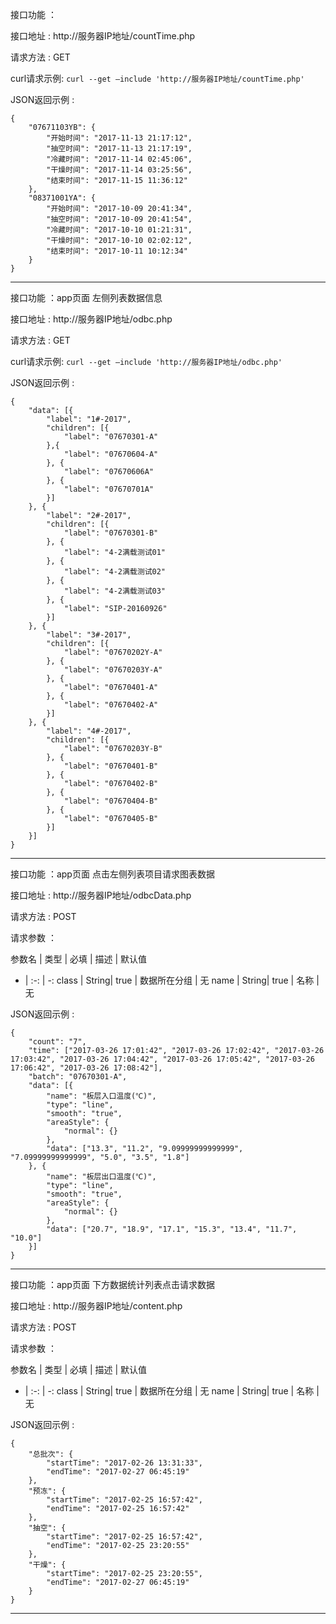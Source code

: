 接口功能 ：

接口地址 :  http://服务器IP地址/countTime.php

请求方法 :	GET

curl请求示例:  `curl --get –include 'http://服务器IP地址/countTime.php'`

JSON返回示例 :

```
{
	"07671103YB": {
		"开始时间": "2017-11-13 21:17:12",
		"抽空时间": "2017-11-13 21:17:19",
		"冷藏时间": "2017-11-14 02:45:06",
		"干燥时间": "2017-11-14 03:25:56",
		"结束时间": "2017-11-15 11:36:12"
	},
	"08371001YA": {
		"开始时间": "2017-10-09 20:41:34",
		"抽空时间": "2017-10-09 20:41:54",
		"冷藏时间": "2017-10-10 01:21:31",
		"干燥时间": "2017-10-10 02:02:12",
		"结束时间": "2017-10-11 10:12:34"
	}
}
```

---

接口功能 ：app页面 左侧列表数据信息

接口地址 :  http://服务器IP地址/odbc.php

请求方法 :	GET

curl请求示例:  `curl --get –include 'http://服务器IP地址/odbc.php'`

JSON返回示例 :

```
{
	"data": [{
		"label": "1#-2017",
		"children": [{
			"label": "07670301-A"
		},{
			"label": "07670604-A"
		}, {
			"label": "07670606A"
		}, {
			"label": "07670701A"
		}]
	}, {
		"label": "2#-2017",
		"children": [{
			"label": "07670301-B"
		}, {
			"label": "4-2满载测试01"
		}, {
			"label": "4-2满载测试02"
		}, {
			"label": "4-2满载测试03"
		}, {
			"label": "SIP-20160926"
		}]
	}, {
		"label": "3#-2017",
		"children": [{
			"label": "07670202Y-A"
		}, {
			"label": "07670203Y-A"
		}, {
			"label": "07670401-A"
		}, {
			"label": "07670402-A"
		}]
	}, {
		"label": "4#-2017",
		"children": [{
			"label": "07670203Y-B"
		}, {
			"label": "07670401-B"
		}, {
			"label": "07670402-B"
		}, {
			"label": "07670404-B"
		}, {
			"label": "07670405-B"
		}]
	}]
}
```

---

接口功能 ：app页面 点击左侧列表项目请求图表数据

接口地址 :  http://服务器IP地址/odbcData.php

请求方法 :	POST

请求参数 ：

参数名 | 类型 | 必填 | 描述 | 默认值
- | :-: | -: 
class | String| true | 数据所在分组 | 无
name | String| true | 名称 | 无

JSON返回示例 :

```
{
	"count": "7",
	"time": ["2017-03-26 17:01:42", "2017-03-26 17:02:42", "2017-03-26 17:03:42", "2017-03-26 17:04:42", "2017-03-26 17:05:42", "2017-03-26 17:06:42", "2017-03-26 17:08:42"],
	"batch": "07670301-A",
	"data": [{
		"name": "板层入口温度(℃)",
		"type": "line",
		"smooth": "true",
		"areaStyle": {
			"normal": {}
		},
		"data": ["13.3", "11.2", "9.09999999999999", "7.09999999999999", "5.0", "3.5", "1.8"]
	}, {
		"name": "板层出口温度(℃)",
		"type": "line",
		"smooth": "true",
		"areaStyle": {
			"normal": {}
		},
		"data": ["20.7", "18.9", "17.1", "15.3", "13.4", "11.7", "10.0"]
	}]
}
```

---


接口功能 ：app页面 下方数据统计列表点击请求数据

接口地址 :  http://服务器IP地址/content.php

请求方法 :	POST

请求参数 ：

参数名 | 类型 | 必填 | 描述 | 默认值
- | :-: | -: 
class | String| true | 数据所在分组 | 无
name | String| true | 名称 | 无

JSON返回示例 :

```
{
	"总批次": {
		"startTime": "2017-02-26 13:31:33",
		"endTime": "2017-02-27 06:45:19"
	},
	"预冻": {
		"startTime": "2017-02-25 16:57:42",
		"endTime": "2017-02-25 16:57:42"
	},
	"抽空": {
		"startTime": "2017-02-25 16:57:42",
		"endTime": "2017-02-25 23:20:55"
	},
	"干燥": {
		"startTime": "2017-02-25 23:20:55",
		"endTime": "2017-02-27 06:45:19"
	}
}
```

---